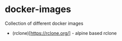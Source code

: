 # docker-images

Collection of different docker images

- (rclone)[https://rclone.org/] - alpine based rclone
